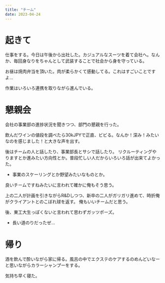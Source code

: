 ```yaml
---
title: "チーム"
date: 2023-04-24
---
```


# 起きて
仕事をする。今日は午後から出社した。カジュアルなスーツを着て会社へ。なんか、毎回身なりをちゃんとして武装することで社会から身を守っている。

お昼は焼肉弁当を頂いた。肉が柔らかくて感動してる。これはすごいことですよ...

作業はいろいろ連携を取りながら進んでいる。

# 懇親会
会社の事業部の進捗状況を聞きつつ、部門の懇親を行った。

飲んだワインの値段を調べたら30kJPYで正直、ビビる。なんか！深み！みたいなのを感じました！と大きな声を出す。

後はチームの人と話したり、事業部長とサシで話したり。
リクルーティングやりますとか進みたい方向性とか。普段忙しい人だからいろいろ話が出来てよかった。
- 事業のスケーリングとか野望みたいなものとか。

良いチームですねみたいに言われて確かに俺もそう思う。

上の二人が計画を引きながらR&Dしつつ、新卒の二人がガリガリ進めて、時折俺がクライアントとのこぼれ球を返す。
俺もいいチームだと思う。

後、東工大生っぽくないと言われて思わずガッツポーズ。
- 長い道のりだったぜ...

# 帰り
酒を飲んで酔いながら家に帰る。風呂の中でエクステのケアするのめんどいなーと思いながらカラーシャンプーをする。

気持ち早く寝た。